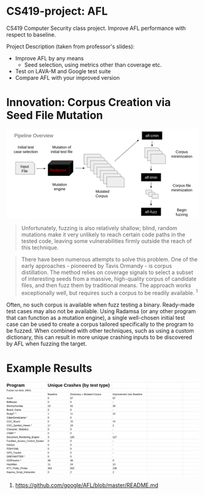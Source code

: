 # CS419-project: AFL

CS419 Computer Security class project. Improve AFL performance with respect to baseline.

Project Description (taken from professor's slides):
 - Improve AFL by any means
   - Seed selection, using metrics other than coverage etc.
 - Test on LAVA-M and Google test suite
 - Compare AFL with your improved version

# Innovation: Corpus Creation via Seed File Mutation

![Corpus generation via mutation](https://github.com/BinaryResearch/CS419-project/blob/master/corpus_generation_pipeline.png)

>Unfortunately, fuzzing is also relatively shallow; blind, random mutations make it very unlikely to reach certain code paths in the tested code, leaving some vulnerabilities firmly outside the reach of this technique.

>There have been numerous attempts to solve this problem. One of the early approaches - pioneered by Tavis Ormandy - is corpus distillation. The method relies on coverage signals to select a subset of interesting seeds from a massive, high-quality corpus of candidate files, and then fuzz them by traditional means. The approach works exceptionally well, but requires such a corpus to be readily available. <sup>1</sup>

Often, no such corpus is available when fuzz testing a binary. Ready-made test cases may also not be available. Using Radamsa (or any other program that can function as a mutation engine), a single well-chosen initial test case can be used to create a corpus tailored specifically to the program to be fuzzed. When combined with other techniques, such as using a custom dictionary, this can result in more unique crashing inputs to be discovered by AFL when fuzzing the target.

# Example Results

![CGC Results](https://github.com/BinaryResearch/CS419-project/blob/master/CGC_results.png)

1. https://github.com/google/AFL/blob/master/README.md
